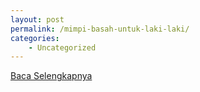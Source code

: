 ```yaml
---
layout: post
permalink: /mimpi-basah-untuk-laki-laki/
categories:
    - Uncategorized
---
```


[Baca Selengkapnya](/01)